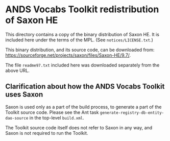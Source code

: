 # ANDS Vocabs Toolkit redistribution of Saxon HE

This directory contains a copy of the binary distribution of Saxon HE.
It is included here under the terms of the MPL.
(See `notices/LICENSE.txt`.)

This binary distribution, and its source code, can be downloaded from:
https://sourceforge.net/projects/saxon/files/Saxon-HE/9.7/.

The file `readme97.txt` included here was downloaded separately from
the above URL.

## Clarification about how the ANDS Vocabs Toolkit uses Saxon

Saxon is used only as a part of the build process, to generate a part
of the Toolkit source code.  Please see the Ant task
`generate-registry-db-entity-dao-source` in the top-level `build.xml`.

The Toolkit source code itself does not refer to Saxon in any way, and
Saxon is not required to run the Toolkit.
